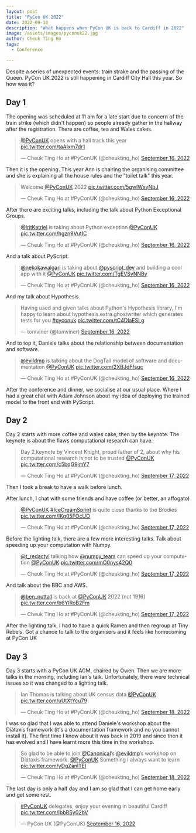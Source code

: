```yaml
---
layout: post
title: "PyCon UK 2022"
date: 2022-09-18
description: "What happens when PyCon UK is back to Cardiff in 2022"
image: /assets/images/pyconuk22.jpg
author: Cheuk Ting Ho
tags:
  - Conference

---
```


Despite a series of unexpected events: train strake and the passing of the Queen. PyCon UK 2022 is still happening in Cardiff City Hall this year. So how was it?

## Day 1

The opening was scheduled at 11 am for a late start due to concern of the train strike (which didn't happen) so people already gather in the hallway after the registration. There are coffee, tea and Wales cakes.

<blockquote class="twitter-tweet"><p lang="en" dir="ltr"><a href="https://twitter.com/PyConUK?ref_src=twsrc%5Etfw">@PyConUK</a> opens with a hall track this year <a href="https://t.co/taAIxm7dr1">pic.twitter.com/taAIxm7dr1</a></p>&mdash; Cheuk Ting Ho at #PyConUK (@cheukting_ho) <a href="https://twitter.com/cheukting_ho/status/1570707668075163650?ref_src=twsrc%5Etfw">September 16, 2022</a></blockquote> <script async src="https://platform.twitter.com/widgets.js" charset="utf-8"></script>

Then it is the opening. This year Ann is chairing the organising committee and she is explaining all the house rules and the "toilet talk" this year.

<blockquote class="twitter-tweet"><p lang="en" dir="ltr">Welcome <a href="https://twitter.com/PyConUK?ref_src=twsrc%5Etfw">@PyConUK</a> 2022 <a href="https://t.co/5gwIWxyNbJ">pic.twitter.com/5gwIWxyNbJ</a></p>&mdash; Cheuk Ting Ho at #PyConUK (@cheukting_ho) <a href="https://twitter.com/cheukting_ho/status/1570714742922317827?ref_src=twsrc%5Etfw">September 16, 2022</a></blockquote> <script async src="https://platform.twitter.com/widgets.js" charset="utf-8"></script>

After there are exciting talks, including the talk about Python Exceptional Groups.

<blockquote class="twitter-tweet"><p lang="en" dir="ltr"><a href="https://twitter.com/IritKatriel?ref_src=twsrc%5Etfw">@IritKatriel</a> is taking about Python exception <a href="https://twitter.com/PyConUK?ref_src=twsrc%5Etfw">@PyConUK</a> <a href="https://t.co/hgzn9VutIC">pic.twitter.com/hgzn9VutIC</a></p>&mdash; Cheuk Ting Ho at #PyConUK (@cheukting_ho) <a href="https://twitter.com/cheukting_ho/status/1570753158019960835?ref_src=twsrc%5Etfw">September 16, 2022</a></blockquote> <script async src="https://platform.twitter.com/widgets.js" charset="utf-8"></script>

And a talk about PyScript.

<blockquote class="twitter-tweet"><p lang="en" dir="ltr"><a href="https://twitter.com/nekokawaigari?ref_src=twsrc%5Etfw">@nekokawaigari</a> is taking about <a href="https://twitter.com/pyscript_dev?ref_src=twsrc%5Etfw">@pyscript_dev</a> and building a cool app with it <a href="https://twitter.com/PyConUK?ref_src=twsrc%5Etfw">@PyConUK</a> <a href="https://t.co/TgEVSyNNBy">pic.twitter.com/TgEVSyNNBy</a></p>&mdash; Cheuk Ting Ho at #PyConUK (@cheukting_ho) <a href="https://twitter.com/cheukting_ho/status/1570775234416091136?ref_src=twsrc%5Etfw">September 16, 2022</a></blockquote> <script async src="https://platform.twitter.com/widgets.js" charset="utf-8"></script>

And my talk about Hypothesis.

<blockquote class="twitter-tweet"><p lang="en" dir="ltr">Having used and given talks about Python&#39;s Hypothesis library, I&#39;m happy to learn about hypothesis.extra.ghostwriter which generates tests for you <a href="https://twitter.com/hashtag/pyconuk?src=hash&amp;ref_src=twsrc%5Etfw">#pyconuk</a> <a href="https://t.co/tC4DlaESLg">pic.twitter.com/tC4DlaESLg</a></p>&mdash; tomviner (@tomviner) <a href="https://twitter.com/tomviner/status/1570795498059214848?ref_src=twsrc%5Etfw">September 16, 2022</a></blockquote> <script async src="https://platform.twitter.com/widgets.js" charset="utf-8"></script>

And to top it, Daniele talks about the relationship between documentation and software.

<blockquote class="twitter-tweet"><p lang="en" dir="ltr"><a href="https://twitter.com/evildmp?ref_src=twsrc%5Etfw">@evildmp</a> is talking about the DogTail model of software and documentation <a href="https://twitter.com/PyConUK?ref_src=twsrc%5Etfw">@PyConUK</a> <a href="https://t.co/2XBJdFfsgc">pic.twitter.com/2XBJdFfsgc</a></p>&mdash; Cheuk Ting Ho at #PyConUK (@cheukting_ho) <a href="https://twitter.com/cheukting_ho/status/1570798769628934147?ref_src=twsrc%5Etfw">September 16, 2022</a></blockquote> <script async src="https://platform.twitter.com/widgets.js" charset="utf-8"></script>

After the conference and dinner, we socialise at our usual place. Where I had a great chat with Adam Johnson about my idea of deploying the trained model to the front end with PyScript.

## Day 2

Day 2 starts with more coffee and wales cake, then by the keynote. The keynote is about the flaws computational research can have.

<blockquote class="twitter-tweet"><p lang="en" dir="ltr">Day 2 keynote by Vincent Knight, proud father of 2, about why his computational research is not to be trusted <a href="https://twitter.com/PyConUK?ref_src=twsrc%5Etfw">@PyConUK</a> <a href="https://t.co/c5bqG9jmY7">pic.twitter.com/c5bqG9jmY7</a></p>&mdash; Cheuk Ting Ho at #PyConUK (@cheukting_ho) <a href="https://twitter.com/cheukting_ho/status/1571054842461966336?ref_src=twsrc%5Etfw">September 17, 2022</a></blockquote> <script async src="https://platform.twitter.com/widgets.js" charset="utf-8"></script>

Then I took a break to have a walk before lunch.

After lunch, I chat with some friends and have coffee (or better, an affogato)

<blockquote class="twitter-tweet"><p lang="en" dir="ltr"><a href="https://twitter.com/PyConUK?ref_src=twsrc%5Etfw">@PyConUK</a> <a href="https://twitter.com/hashtag/IceCreamSprint?src=hash&amp;ref_src=twsrc%5Etfw">#IceCreamSprint</a> is quite close thanks to the Brodies <a href="https://t.co/IKg05FOcUO">pic.twitter.com/IKg05FOcUO</a></p>&mdash; Cheuk Ting Ho at #PyConUK (@cheukting_ho) <a href="https://twitter.com/cheukting_ho/status/1571126451038191618?ref_src=twsrc%5Etfw">September 17, 2022</a></blockquote> <script async src="https://platform.twitter.com/widgets.js" charset="utf-8"></script>

Before the lighting talk, there are a few more interesting talks. Talk about speeding up your computation with Numpy.

<blockquote class="twitter-tweet"><p lang="en" dir="ltr"><a href="https://twitter.com/t_redactyl?ref_src=twsrc%5Etfw">@t_redactyl</a> talking how <a href="https://twitter.com/numpy_team?ref_src=twsrc%5Etfw">@numpy_team</a> can speed up your computation <a href="https://twitter.com/PyConUK?ref_src=twsrc%5Etfw">@PyConUK</a> <a href="https://t.co/mO0nys42Q0">pic.twitter.com/mO0nys42Q0</a></p>&mdash; Cheuk Ting Ho at #PyConUK (@cheukting_ho) <a href="https://twitter.com/cheukting_ho/status/1571158722478489605?ref_src=twsrc%5Etfw">September 17, 2022</a></blockquote> <script async src="https://platform.twitter.com/widgets.js" charset="utf-8"></script>

And talk about the BBC and AWS.

<blockquote class="twitter-tweet"><p lang="en" dir="ltr"><a href="https://twitter.com/ben_nuttall?ref_src=twsrc%5Etfw">@ben_nuttall</a> is back at <a href="https://twitter.com/PyConUK?ref_src=twsrc%5Etfw">@PyConUK</a> 2022 (not 1916) <a href="https://t.co/b6YlRoB2Fm">pic.twitter.com/b6YlRoB2Fm</a></p>&mdash; Cheuk Ting Ho at #PyConUK (@cheukting_ho) <a href="https://twitter.com/cheukting_ho/status/1571160066518024193?ref_src=twsrc%5Etfw">September 17, 2022</a></blockquote> <script async src="https://platform.twitter.com/widgets.js" charset="utf-8"></script>

After the lighting talk, I had to have a quick Ramen and then regroup at Tiny Rebels. Got a chance to talk to the organisers and it feels like homecoming at PyCon UK

## Day 3

Day 3 starts with a PyCon UK AGM, chaired by Owen. Then we are more talks in the morning, including Ian's talk. Unfortunately, there were technical issues so it was changed to a lighting talk.

<blockquote class="twitter-tweet"><p lang="en" dir="ltr">Ian Thomas is talking about UK census data <a href="https://twitter.com/PyConUK?ref_src=twsrc%5Etfw">@PyConUK</a> <a href="https://t.co/uUtXtYcu79">pic.twitter.com/uUtXtYcu79</a></p>&mdash; Cheuk Ting Ho at #PyConUK (@cheukting_ho) <a href="https://twitter.com/cheukting_ho/status/1571427926813581319?ref_src=twsrc%5Etfw">September 18, 2022</a></blockquote> <script async src="https://platform.twitter.com/widgets.js" charset="utf-8"></script>

I was so glad that I was able to attend Daniele's workshop about the Diátaxis framework (it's a documentation framework and no you cannot install it). The first time I know about it was back in 2019 and since then it has evolved and I have learnt more this time in the workshop.

<blockquote class="twitter-tweet"><p lang="en" dir="ltr">So glad to be able to join <a href="https://twitter.com/Canonical?ref_src=twsrc%5Etfw">@Canonical</a>’s <a href="https://twitter.com/evildmp?ref_src=twsrc%5Etfw">@evildmp</a>’s workshop on Diátaxis framework. <a href="https://twitter.com/PyConUK?ref_src=twsrc%5Etfw">@PyConUK</a> Something I always want to learn <a href="https://t.co/yDgZanlTEI">pic.twitter.com/yDgZanlTEI</a></p>&mdash; Cheuk Ting Ho at #PyConUK (@cheukting_ho) <a href="https://twitter.com/cheukting_ho/status/1571465661057998849?ref_src=twsrc%5Etfw">September 18, 2022</a></blockquote> <script async src="https://platform.twitter.com/widgets.js" charset="utf-8"></script>

The last day is only a half day and I am so glad that I can get home early and get some rest.

<blockquote class="twitter-tweet"><p lang="en" dir="ltr"><a href="https://twitter.com/hashtag/PyConUK?src=hash&amp;ref_src=twsrc%5Etfw">#PyConUK</a> delegates, enjoy your evening in beautiful Cardiff <a href="https://t.co/lbbRSy02bV">pic.twitter.com/lbbRSy02bV</a></p>&mdash; PyCon UK (@PyConUK) <a href="https://twitter.com/PyConUK/status/1570841743913877510?ref_src=twsrc%5Etfw">September 16, 2022</a></blockquote> <script async src="https://platform.twitter.com/widgets.js" charset="utf-8"></script>
